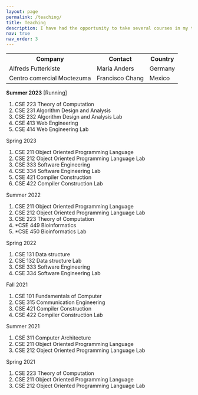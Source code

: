```yaml
---
layout: page
permalink: /teaching/
title: Teaching
description: I have had the opportunity to take several courses in my teaching career, which are listed below. I have mostly taken Compiler Construction, Theory of Computation, and Software Engineering in different semesters. However, I have enjoyed every course and endeavour to teach and learn new knowledge to the students. <b> *  indicates the contemporary course of the program.</b>
nav: true
nav_order: 3
---
```


<table>
  <tr>
    <th>Company</th>
    <th>Contact</th>
    <th>Country</th>
  </tr>
  <tr>
    <td>Alfreds Futterkiste</td>
    <td>Maria Anders</td>
    <td>Germany</td>
  </tr>
  <tr>
    <td>Centro comercial Moctezuma</td>
    <td>Francisco Chang</td>
    <td>Mexico</td>
  </tr>
</table>



<b>Summer 2023</b> [Running]
1. CSE 223 Theory of Computation
2. CSE 231 Algorithm Design and Analysis
3. CSE 232 Algorithm Design and Analysis Lab
4. CSE 413 Web Engineering
5. CSE 414 Web Engineering Lab

Spring 2023
1. CSE 211 Object Oriented Programming Language
2. CSE 212 Object Oriented Programming Language Lab
3. CSE 333 Software Engineering
4. CSE 334 Software Engineering Lab
5. CSE 421 Compiler Construction
6. CSE 422 Compiler Construction Lab

Summer 2022
1. CSE 211 Object Oriented Programming Language
2. CSE 212 Object Oriented Programming Language Lab
3. CSE 223 Theory of Computation
4. *CSE 449 Bioinformatics
5. *CSE 450 Bioinformatics Lab

Spring 2022
1. CSE 131 Data structure
2. CSE 132 Data structure Lab
3. CSE 333 Software Engineering
4. CSE 334 Software Engineering Lab

Fall 2021
1. CSE 101 Fundamentals of Computer
2. CSE 315 Communication Engineering
3. CSE 421 Compiler Construction
4. CSE 422 Compiler Construction Lab

Summer 2021
1. CSE 311 Computer Architecture
2. CSE 211 Object Oriented Programming Language
3. CSE 212 Object Oriented Programming Language Lab

Spring 2021
1. CSE 223 Theory of Computation
2. CSE 211 Object Oriented Programming Language
3. CSE 212 Object Oriented Programming Language Lab






